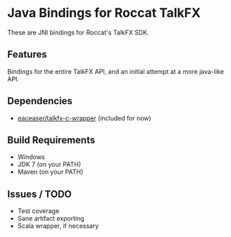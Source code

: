 # Java Bindings for Roccat TalkFX

These are JNI bindings for Roccat's TalkFX SDK.

## Features

Bindings for the entire TalkFX API, and an initial attempt at a more java-like API.

## Dependencies

* [eaceaser/talkfx-c-wrapper](https://github.com/eaceaser/talkfx-c-wrapper) (included for now)

## Build Requirements

* Windows
* JDK 7 (on your PATH)
* Maven (on your PATH)

## Issues / TODO

* Test coverage
* Sane artifact exporting
* Scala wrapper, if necessary
